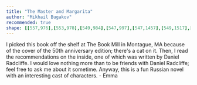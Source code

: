 ```yaml
---
title: "The Master and Margarita"
author: "Mikhail Bugakov"
recommended: true
shape: [[557,976],[553,978],[549,984],[547,997],[547,1457],[549,1517],[547,1684],[548,1727],[546,1741],[548,1882],[546,1953],[548,1963],[548,2100],[549,2123],[554,2130],[564,2132],[580,2132],[594,2135],[691,2134],[696,2132],[700,2126],[703,2109],[705,2077],[706,1996],[705,1877],[707,1854],[707,1774],[705,1745],[705,1722],[707,1716],[707,1524],[705,1378],[706,1185],[703,1129],[705,1001],[704,992],[701,985],[693,979],[676,980],[641,977],[583,976]]
---
```

I picked this book off the shelf at The Book Mill in Montague, MA because of the cover of the 50th anniversary edition; there's a cat on it.  Then, I read the recommendations on the inside, one of which was written by Daniel Radcliffe.  I would love nothing more than to be friends with Daniel Radcliffe; feel free to ask me about it sometime.  Anyway, this is a fun Russian novel with an interesting cast of characters. - Emma
